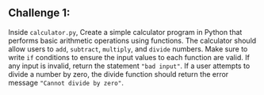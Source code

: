 ## Challenge 1:


Inside `calculator.py`, Create a simple calculator program in Python that performs basic arithmetic operations using functions. The calculator should allow users to `add`, `subtract`, `multiply`, and `divide` numbers. Make sure to write `if` conditions to ensure the input values to each function are valid. If any input is invalid, return the statement `"bad input"`. If a user attempts to divide a number by zero, the divide function should return the error message `"Cannot divide by zero"`.
